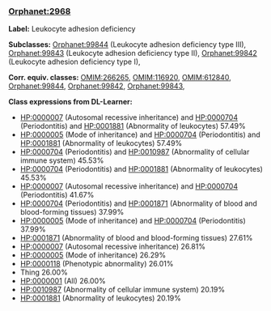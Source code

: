 
### [Orphanet:2968](http://www.orpha.net/ORDO/Orphanet_2968)
**Label:** Leukocyte adhesion deficiency

**Subclasses:** [Orphanet:99844](http://www.orpha.net/ORDO/Orphanet_99844) (Leukocyte adhesion deficiency type III), [Orphanet:99843](http://www.orpha.net/ORDO/Orphanet_99843) (Leukocyte adhesion deficiency type II), [Orphanet:99842](http://www.orpha.net/ORDO/Orphanet_99842) (Leukocyte adhesion deficiency type I), 

**Corr. equiv. classes:** [OMIM:266265](http://purl.obolibrary.org/obo/OMIM_266265), [OMIM:116920](http://purl.obolibrary.org/obo/OMIM_116920), [OMIM:612840](http://purl.obolibrary.org/obo/OMIM_612840), [Orphanet:99844](http://www.orpha.net/ORDO/Orphanet_99844), [Orphanet:99842](http://www.orpha.net/ORDO/Orphanet_99842), [Orphanet:99843](http://www.orpha.net/ORDO/Orphanet_99843), 

**Class expressions from DL-Learner:**

- [HP:0000007](http://purl.obolibrary.org/obo/HP_0000007) (Autosomal recessive inheritance) and [HP:0000704](http://purl.obolibrary.org/obo/HP_0000704) (Periodontitis) and [HP:0001881](http://purl.obolibrary.org/obo/HP_0001881) (Abnormality of leukocytes) 57.49%
- [HP:0000005](http://purl.obolibrary.org/obo/HP_0000005) (Mode of inheritance) and [HP:0000704](http://purl.obolibrary.org/obo/HP_0000704) (Periodontitis) and [HP:0001881](http://purl.obolibrary.org/obo/HP_0001881) (Abnormality of leukocytes) 57.49%
- [HP:0000704](http://purl.obolibrary.org/obo/HP_0000704) (Periodontitis) and [HP:0010987](http://purl.obolibrary.org/obo/HP_0010987) (Abnormality of cellular immune system) 45.53%
- [HP:0000704](http://purl.obolibrary.org/obo/HP_0000704) (Periodontitis) and [HP:0001881](http://purl.obolibrary.org/obo/HP_0001881) (Abnormality of leukocytes) 45.53%
- [HP:0000007](http://purl.obolibrary.org/obo/HP_0000007) (Autosomal recessive inheritance) and [HP:0000704](http://purl.obolibrary.org/obo/HP_0000704) (Periodontitis) 41.67%
- [HP:0000704](http://purl.obolibrary.org/obo/HP_0000704) (Periodontitis) and [HP:0001871](http://purl.obolibrary.org/obo/HP_0001871) (Abnormality of blood and blood-forming tissues) 37.99%
- [HP:0000005](http://purl.obolibrary.org/obo/HP_0000005) (Mode of inheritance) and [HP:0000704](http://purl.obolibrary.org/obo/HP_0000704) (Periodontitis) 37.99%
- [HP:0001871](http://purl.obolibrary.org/obo/HP_0001871) (Abnormality of blood and blood-forming tissues) 27.61%
- [HP:0000007](http://purl.obolibrary.org/obo/HP_0000007) (Autosomal recessive inheritance) 26.81%
- [HP:0000005](http://purl.obolibrary.org/obo/HP_0000005) (Mode of inheritance) 26.29%
- [HP:0000118](http://purl.obolibrary.org/obo/HP_0000118) (Phenotypic abnormality) 26.01%
- Thing 26.00%
- [HP:0000001](http://purl.obolibrary.org/obo/HP_0000001) (All) 26.00%
- [HP:0010987](http://purl.obolibrary.org/obo/HP_0010987) (Abnormality of cellular immune system) 20.19%
- [HP:0001881](http://purl.obolibrary.org/obo/HP_0001881) (Abnormality of leukocytes) 20.19%


